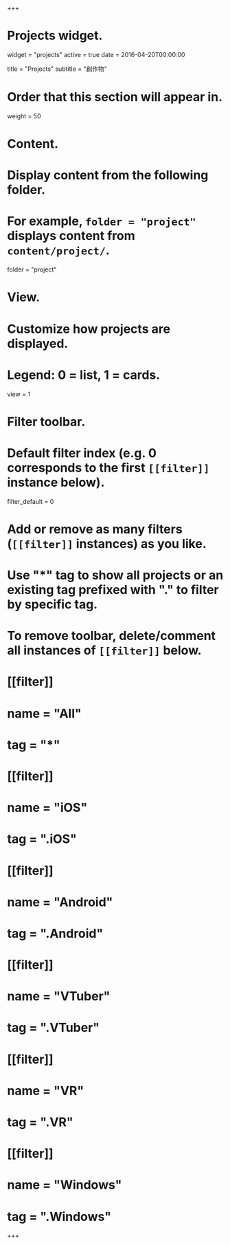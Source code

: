 +++
# Projects widget.
widget = "projects"
active = true
date = 2016-04-20T00:00:00

title = "Projects"
subtitle = "創作物"

# Order that this section will appear in.
weight = 50

# Content.
# Display content from the following folder.
# For example, `folder = "project"` displays content from `content/project/`.
folder = "project"

# View.
# Customize how projects are displayed.
# Legend: 0 = list, 1 = cards.
view = 1

# Filter toolbar.

# Default filter index (e.g. 0 corresponds to the first `[[filter]]` instance below).
filter_default = 0

# Add or remove as many filters (`[[filter]]` instances) as you like.
# Use "*" tag to show all projects or an existing tag prefixed with "." to filter by specific tag.
# To remove toolbar, delete/comment all instances of `[[filter]]` below.

# [[filter]]
#   name = "All"
#   tag = "*"
#
# [[filter]]
#   name = "iOS"
#   tag = ".iOS"
#
# [[filter]]
#   name = "Android"
#   tag = ".Android"
#
# [[filter]]
#   name = "VTuber"
#   tag = ".VTuber"
#
# [[filter]]
#   name = "VR"
#   tag = ".VR"
#
# [[filter]]
#   name = "Windows"
#   tag = ".Windows"

+++
